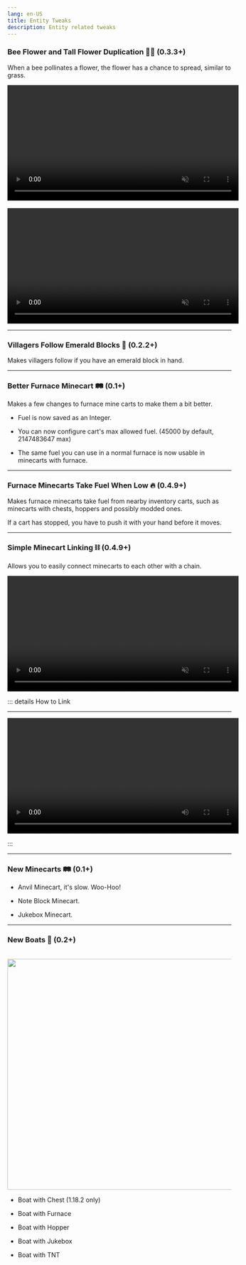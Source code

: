 ```yaml
---
lang: en-US
title: Entity Tweaks
description: Entity related tweaks
---
```


### Bee Flower and Tall Flower Duplication 🌺🐝 (0.3.3+)

When a bee pollinates a flower, the flower has a chance to spread, similar to grass.

<video style="display: block; margin-left: auto; margin-right: auto;" width="520" muted autoplay loop>
  <source src="/videos/bee_flowers.webm" type="video/mp4">
  Your browser does not support the video tag.
</video>
<br/>
<video style="display: block; margin-left: auto; margin-right: auto;" width="520" muted autoplay loop>
  <source src="/videos/bee_double_flowers.webm" type="video/mp4">
  Your browser does not support the video tag.
</video>

***
### Villagers Follow Emerald Blocks 💎 (0.2.2+)

Makes villagers follow if you have an emerald block in hand.

***
### Better Furnace Minecart 🛤️ (0.1+)

Makes a few changes to furnace mine carts to make them a bit better.

- Fuel is now saved as an Integer.

- You can now configure cart's max allowed fuel. (45000 by default, 2147483647 max)

- The same fuel you can use in a normal furnace is now usable in minecarts with furnace.

***
### Furnace Minecarts Take Fuel When Low 🔥 (0.4.9+)

Makes furnace minecarts take fuel from nearby inventory carts, such as minecarts with chests, hoppers and possibly modded ones.

If a cart has stopped, you have to push it with your hand before it moves.

***
### Simple Minecart Linking ⛓ (0.4.9+)

Allows you to easily connect minecarts to each other with a chain.

<video style="display: block; margin-left: auto; margin-right: auto;" width="520" muted autoplay loop>
  <source src="/videos/cart_linking.webm" type="video/mp4">
  Your browser does not support the video tag.
</video>

::: details How to Link

***

<video style="display: block; margin-left: auto; margin-right: auto;" width="520" controls>
  <source src="/videos/linking.webm" type="video/mp4">
  Your browser does not support the video tag.
</video>

:::

***
### New Minecarts 🛤️ (0.1+)

- Anvil Minecart, it's slow. Woo-Hoo!

- Note Block Minecart.

- Jukebox Minecart.

***
### New Boats 🛶 (0.2+)

<br/>
<img style="display: block; margin-left: auto; margin-right: auto;" src="/images/boats.webp" width="520">

* Boat with Chest (1.18.2 only)

* Boat with Furnace

* Boat with Hopper

* Boat with Jukebox

* Boat with TNT
